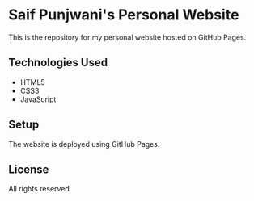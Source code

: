 # Saif Punjwani's Personal Website

This is the repository for my personal website hosted on GitHub Pages.

## Technologies Used
- HTML5
- CSS3
- JavaScript

## Setup
The website is deployed using GitHub Pages.

## License
All rights reserved.